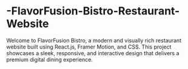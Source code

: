 # -FlavorFusion-Bistro-Restaurant-Website
Welcome to FlavorFusion Bistro, a modern and visually rich restaurant website built using React.js, Framer Motion, and CSS. This project showcases a sleek, responsive, and interactive design that delivers a premium digital dining experience.
